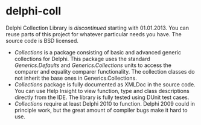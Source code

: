 delphi-coll
===========
Delphi Collection Library is *discontinued* starting with 01.01.2013. You can reuse parts of this project for whatever particular needs you have. The source code is BSD licensed.

* *Collections* is a package consisting of basic and advanced generic collections for Delphi. This package uses the standard *Generics.Defaults* and *Generics.Collections* units to access the comparer and equality comparer functionality. The collection classes do not inherit the base ones in Generics.Collections.
* *Collections* package is fully documented as XMLDoc in the source code. You can use Help Insight to view function, type and class descriptions directly from the IDE. The library is fully tested using DUnit test cases.
* *Collections* require at least Delphi 2010 to function. Delphi 2009 could in principle work, but the great amount of compiler bugs make it hard to use.

